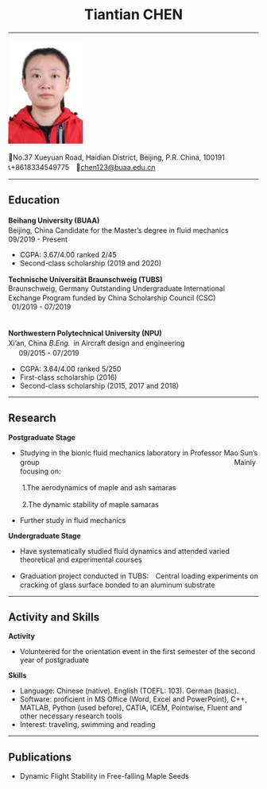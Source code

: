 
#  <center>Tiantian CHEN</center>

***

![Aaron Swartz](https://raw.githubusercontent.com/TiantianCHEN123/TTCHEN.github.io/gh-pages/myprofile.png)

🏫No.37 Xueyuan Road, Haidian District, Beijing, P.R. China, 100191　　　　　　　　　　　　　　　　　　　　　　　　　　　　　　　　　　　　　　　　　📞+8618334549775　📧<chen123@buaa.edu.cn>

***

## **Education**
**Beihang University (BUAA)**　　　　　　　　　　　　　　　　　　　　　　　　Beijing, China
  Candidate for the Master’s degree in fluid mechanics　　　　　　　　　09/2019 - Present
- CGPA: 3.67/4.00 ranked 2/45
- Second-class scholarship (2019 and 2020)

**Technische Universität Braunschweig (TUBS)**　　　　　　　　　　　　Braunschweig, Germany
Outstanding Undergraduate International Exchange Program funded by China Scholarship Council (CSC)　　　　　   　　　　　　　　　　　　　　　　　    　　　              　　　　　　　　 &ensp;01/2019 - 07/2019 　　　　　　　　　　　　　　　　　　　　　　　　　　　　　　　　　　　　　　　　　　　　　　　　　　　　　　　　　

**Northwestern Polytechnical University (NPU)**　　　　　　　　　　　　　　　　　Xi’an, China
*B.Eng.*&ensp;in Aircraft design and engineering　　　　　　　　　　　　　　　　   &ensp;　09/2015 - 07/2019
- CGPA: 3.64/4.00 ranked 5/250
- First-class scholarship (2016)
- Second-class scholarship (2015, 2017 and 2018)

***

## Research
**Postgraduate Stage**

- Studying in the bionic fluid mechanics laboratory in Professor Mao Sun’s group　　　　　　　　　　　　　　　　　　　　　　　　　　　　Mainly focusing on:

　　1.The aerodynamics of maple and ash samaras

　　2.The dynamic stability of maple samaras

- Further study in fluid mechanics

**Undergraduate Stage**

- Have systematically studied fluid dynamics and attended varied theoretical and experimental courses

- Graduation project conducted in TUBS:　Central loading experiments on cracking of glass surface bonded to an aluminum substrate

***

## Activity and Skills
**Activity**
-	Volunteered for the orientation event in the first semester of the second year of postgraduate

**Skills**

-	Language: Chinese (native). English (TOEFL: 103). German (basic).
-	Software: proficient in MS Office (Word, Excel and PowerPoint), C++, MATLAB, Python (used before), CATIA, ICEM, Pointwise, Fluent and other necessary research tools 
-	Interest: traveling, swimming and reading

***

## Publications
-	Dynamic Flight Stability in Free-falling Maple Seeds
